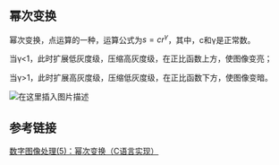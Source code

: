 ## 幂次变换

幂次变换，点运算的一种，运算公式为$s=cr^γ$，其中，c和γ是正常数。

当γ<1，此时扩展低灰度级，压缩高灰度级，在正比函数上方，使图像变亮；

当γ>1，此时扩展高灰度级，压缩低灰度级，在正比函数下方，使图像变暗。

![在这里插入图片描述](https://img-blog.csdnimg.cn/20200626191910810.png)

## 参考链接

[数字图像处理(5)：幂次变换（C语言实现）](https://blog.csdn.net/ZhaoDongyu_AK47/article/details/106973554)

